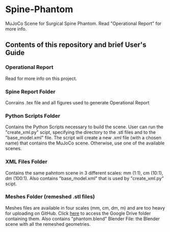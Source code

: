 # Spine-Phantom
MuJoCo Scene for Surgical Spine Phantom. Read "Operational Report" for more info.
## Contents of this repository and brief User's Guide
### Operational Report
Read for more info on this project.
### Spine Report Folder
Conrains .tex file and all figures used to generate Operational Report
### Python Scripts Folder
Contains the Python Scripts necessary to build the scene. User can run the "create_xml.py" scipt, specifying the directory to the .stl files and to the "base_model.xml" file. The script will create a new .xml file (with a chosen name) that contains the MuJoCo scene. Otherwise, use one of the available scenes.
### XML Files Folder
Contains the same pahntom scene in 3 different scales: mm (1:1), cm (10:1), dm (100:1). Also contains "base_model.xml" that is used by "create_xml.py" scipt.

### Meshes Folder  (remeshed .stl files)
Meshes files are available in four scales (mm, cm, dm, m) and are too heavy for uploading on GitHub. Click [here](https://drive.google.com/drive/folders/1_14Bji2TzGfnqww6hvkoo7rMVDzPE0qM?usp=drive_link)  to access the Google Drive folder containing them.
Also contains "phantom.blend" Blender File: the Blender scene with all the remeshed geometries. 

